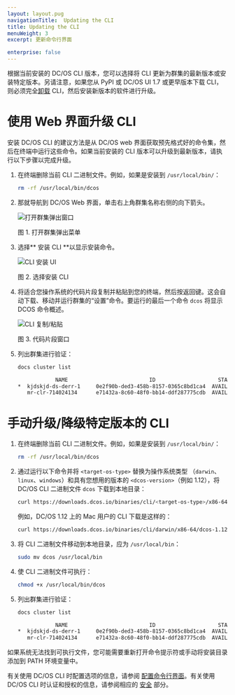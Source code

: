 ```yaml
---
layout: layout.pug
navigationTitle:  Updating the CLI
title: Updating the CLI
menuWeight: 3
excerpt: 更新命令行界面

enterprise: false
---
```


根据当前安装的 DC/OS CLI 版本，您可以选择将 CLI 更新为群集的最新版本或安装特定版本。另请注意，如果您从 PyPI 或 DC/OS UI 1.7 或更早版本下载 CLI，则必须完全<a href="/1.12/cli/uninstall/">卸载</a> CLI，然后安装新版本的软件进行升级。

# <a name="upgrade"></a>使用 Web 界面升级 CLI

安装 DC/OS CLI 的建议方法是从 DC/OS web 界面获取预先格式好的命令集，然后在终端中运行这些命令。如果当前安装的 CLI 版本可以升级到最新版本，请执行以下步骤以完成升级。

1. 在终端删除当前 CLI 二进制文件。例如，如果是安装到 `/usr/local/bin/`：

    ```bash
    rm -rf /usr/local/bin/dcos
    ```

1. 那就导航到 DC/OS Web 界面，单击右上角群集名称右侧的向下箭头。

    ![打开群集弹出窗口](/1.12/img/open-cluster-popup.png)

    图 1. 打开群集弹出菜单

1. 选择** 安装 CLI **以显示安装命令。

    ![CLI 安装 UI](/1.12/img/install-cli.png)

    图 2. 选择安装 CLI

1. 将适合您操作系统的代码片段复制并粘贴到您的终端，然后按返回键。这会自动下载、移动并运行群集的“设置”命令。要运行的最后一个命令 `dcos` 将显示 DCOS 命令概述。

    ![CLI 复制/粘贴](/1.12/img/CLI-Installation-GUI_Popup_Linux-1.12.png)

    图 3. 代码片段窗口

1. 列出群集进行验证：

    ```bash
    docs cluster list

                NAME                          ID                    STATUS    VERSION        URL           
    *  kjdskjd-ds-derr-1     0e2f90b-ded3-458b-8157-0365c8bd1ca4  AVAILABLE  1.12.0         http://example.com
       mr-clr-714024134      e71432a-8c60-48f0-bb14-ddf287775cdb  AVAILABLE  1.13-dev       http://example-1.com
    ```

# 手动升级/降级特定版本的 CLI

1. 在终端删除当前 CLI 二进制文件。例如，如果是安装到 `/usr/local/bin/`：

    ```bash
    rm -rf /usr/local/bin/dcos
    ```

1. 通过运行以下命令并将 `<target-os-type>` 替换为操作系统类型 （`darwin`、`linux`、`windows`）和具有您想用的版本的 `<dcos-version>`（例如 1.12），将 DC/OS CLI 二进制文件 `dcos` 下载到本地目录：

    ```bash
    curl https://downloads.dcos.io/binaries/cli/<target-os-type>/x86-64/dcos-<dcos-version>/dcos -o dcos
    ```

    例如，DC/OS 1.12 上的 Mac 用户的 CLI 下载是这样的：

    ```bash
    curl https://downloads.dcos.io/binaries/cli/darwin/x86-64/dcos-1.12/dcos -o dcos
    ```

1. 将 CLI 二进制文件移动到本地目录，应为 `/usr/local/bin`：

    ```bash
    sudo mv dcos /usr/local/bin
    ```

1. 使 CLI 二进制文件可执行：

    ```bash
    chmod +x /usr/local/bin/dcos
    ```

1. 列出群集进行验证：

    ```bash
    docs cluster list

                NAME                          ID                    STATUS    VERSION        URL           
    *  kjdskjd-ds-derr-1     0e2f90b-ded3-458b-8157-0365c8bd1ca4  AVAILABLE  1.12.0         http://example.com
       mr-clr-714024134      e71432a-8c60-48f0-bb14-ddf287775cdb  AVAILABLE  1.13-dev       http://example-1.com
    ```

如果系统无法找到可执行文件，您可能需要重新打开命令提示符或手动将安装目录添加到 PATH 环境变量中。

有关使用 DC/OS CLI 时配置选项的信息，请参阅 [配置命令行界面](/cn/1.12/cli/configure/)。有关使用 DC/OS CLI 时认证和授权的信息，请参阅相应的 [安全](/cn/1.12/security/) 部分。

